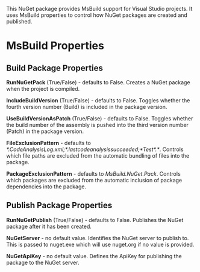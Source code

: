 This NuGet package provides MsBuild support for Visual Studio projects. It uses MsBuild properties to control how NuGet packages are created and published.

# MsBuild Properties

## Build Package Properties
**RunNuGetPack** (True/False) - defaults to False. Creates a NuGet package when the project is compiled.

**IncludeBuildVersion** (True/False) - defaults to False. Toggles whether the fourth version number (Build) is included in the package version.

**UseBuildVersionAsPatch** (True/False) - defaults to False. Toggles whether the build number of the assembly is pushed into the third version number (Patch) in the package version.

**FileExclusionPattern** - defaults to _\*.CodeAnalysisLog.xml;\*.lastcodeanalysissucceeded;\*Test\*.\*_. Controls which file paths are excluded from the automatic bundling of files into the package.

**PackageExclusionPattern** - defaults to _MsBuild.NuGet.Pack_. Controls which packages are excluded from the automatic inclusion of package dependencies into the package.


## Publish Package Properties
**RunNuGetPublish** (True/False) - defaults to False. Publishes the NuGet package after it has been created.

**NuGetServer** - no default value. Identifies the NuGet server to publish to. This is passed to nuget.exe which will use nuget.org if no value is provided.

**NuGetApiKey** - no default value. Defines the ApiKey for publishing the package to the NuGet server.
